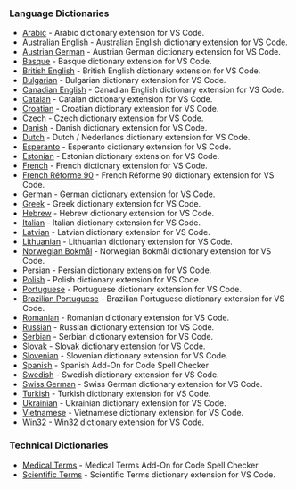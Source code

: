 ### Language Dictionaries

- [Arabic](https://marketplace.visualstudio.com/items?itemName=streetsidesoftware.code-spell-checker-arabic) - Arabic dictionary extension for VS Code.
- [Australian English](https://marketplace.visualstudio.com/items?itemName=streetsidesoftware.code-spell-checker-australian-english) - Australian English dictionary extension for VS Code.
- [Austrian German](https://marketplace.visualstudio.com/items?itemName=streetsidesoftware.code-spell-checker-austrian-german) - Austrian German dictionary extension for VS Code.
- [Basque](https://marketplace.visualstudio.com/items?itemName=streetsidesoftware.code-spell-checker-basque) - Basque dictionary extension for VS Code.
- [British English](https://marketplace.visualstudio.com/items?itemName=streetsidesoftware.code-spell-checker-british-english) - British English dictionary extension for VS Code.
- [Bulgarian](https://marketplace.visualstudio.com/items?itemName=streetsidesoftware.code-spell-checker-bulgarian) - Bulgarian dictionary extension for VS Code.
- [Canadian English](https://marketplace.visualstudio.com/items?itemName=streetsidesoftware.code-spell-checker-canadian-english) - Canadian English dictionary extension for VS Code.
- [Catalan](https://marketplace.visualstudio.com/items?itemName=streetsidesoftware.code-spell-checker-catalan) - Catalan dictionary extension for VS Code.
- [Croatian](https://marketplace.visualstudio.com/items?itemName=streetsidesoftware.code-spell-checker-croatian) - Croatian dictionary extension for VS Code.
- [Czech](https://marketplace.visualstudio.com/items?itemName=streetsidesoftware.code-spell-checker-czech) - Czech dictionary extension for VS Code.
- [Danish](https://marketplace.visualstudio.com/items?itemName=streetsidesoftware.code-spell-checker-danish) - Danish dictionary extension for VS Code.
- [Dutch](https://marketplace.visualstudio.com/items?itemName=streetsidesoftware.code-spell-checker-dutch) - Dutch / Nederlands dictionary extension for VS Code.
- [Esperanto](https://marketplace.visualstudio.com/items?itemName=streetsidesoftware.code-spell-checker-esperanto) - Esperanto dictionary extension for VS Code.
- [Estonian](https://marketplace.visualstudio.com/items?itemName=streetsidesoftware.code-spell-checker-estonian) - Estonian dictionary extension for VS Code.
- [French](https://marketplace.visualstudio.com/items?itemName=streetsidesoftware.code-spell-checker-french) - French dictionary extension for VS Code.
- [French Réforme 90](https://marketplace.visualstudio.com/items?itemName=streetsidesoftware.code-spell-checker-french-reforme) - French Réforme 90 dictionary extension for VS Code.
- [German](https://marketplace.visualstudio.com/items?itemName=streetsidesoftware.code-spell-checker-german) - German dictionary extension for VS Code.
- [Greek](https://marketplace.visualstudio.com/items?itemName=streetsidesoftware.code-spell-checker-greek) - Greek dictionary extension for VS Code.
- [Hebrew](https://marketplace.visualstudio.com/items?itemName=streetsidesoftware.code-spell-checker-hebrew) - Hebrew dictionary extension for VS Code.
- [Italian](https://marketplace.visualstudio.com/items?itemName=streetsidesoftware.code-spell-checker-italian) - Italian dictionary extension for VS Code.
- [Latvian](https://marketplace.visualstudio.com/items?itemName=streetsidesoftware.code-spell-checker-latvian) - Latvian dictionary extension for VS Code.
- [Lithuanian](https://marketplace.visualstudio.com/items?itemName=streetsidesoftware.code-spell-checker-lithuanian) - Lithuanian dictionary extension for VS Code.
- [Norwegian Bokmål](https://marketplace.visualstudio.com/items?itemName=streetsidesoftware.code-spell-checker-norwegian-bokmal) - Norwegian Bokmål dictionary extension for VS Code.
- [Persian](https://marketplace.visualstudio.com/items?itemName=streetsidesoftware.code-spell-checker-persian) - Persian dictionary extension for VS Code.
- [Polish](https://marketplace.visualstudio.com/items?itemName=streetsidesoftware.code-spell-checker-polish) - Polish dictionary extension for VS Code.
- [Portuguese](https://marketplace.visualstudio.com/items?itemName=streetsidesoftware.code-spell-checker-portuguese) - Portuguese dictionary extension for VS Code.
- [Brazilian Portuguese](https://marketplace.visualstudio.com/items?itemName=streetsidesoftware.code-spell-checker-portuguese-brazilian) - Brazilian Portuguese dictionary extension for VS Code.
- [Romanian](https://marketplace.visualstudio.com/items?itemName=streetsidesoftware.code-spell-checker-romanian) - Romanian dictionary extension for VS Code.
- [Russian](https://marketplace.visualstudio.com/items?itemName=streetsidesoftware.code-spell-checker-russian) - Russian dictionary extension for VS Code.
- [Serbian](https://marketplace.visualstudio.com/items?itemName=streetsidesoftware.code-spell-checker-serbian) - Serbian dictionary extension for VS Code.
- [Slovak](https://marketplace.visualstudio.com/items?itemName=streetsidesoftware.code-spell-checker-slovak) - Slovak dictionary extension for VS Code.
- [Slovenian](https://marketplace.visualstudio.com/items?itemName=streetsidesoftware.code-spell-checker-slovenian) - Slovenian dictionary extension for VS Code.
- [Spanish](https://marketplace.visualstudio.com/items?itemName=streetsidesoftware.code-spell-checker-spanish) - Spanish Add-On for Code Spell Checker
- [Swedish](https://marketplace.visualstudio.com/items?itemName=streetsidesoftware.code-spell-checker-swedish) - Swedish dictionary extension for VS Code.
- [Swiss German](https://marketplace.visualstudio.com/items?itemName=streetsidesoftware.code-spell-checker-swiss-german) - Swiss German dictionary extension for VS Code.
- [Turkish](https://marketplace.visualstudio.com/items?itemName=streetsidesoftware.code-spell-checker-turkish) - Turkish dictionary extension for VS Code.
- [Ukrainian](https://marketplace.visualstudio.com/items?itemName=streetsidesoftware.code-spell-checker-ukrainian) - Ukrainian dictionary extension for VS Code.
- [Vietnamese](https://marketplace.visualstudio.com/items?itemName=streetsidesoftware.code-spell-checker-vietnamese) - Vietnamese dictionary extension for VS Code.
- [Win32](https://marketplace.visualstudio.com/items?itemName=streetsidesoftware.code-spell-checker-win32) - Win32 dictionary extension for VS Code.

### Technical Dictionaries

- [Medical Terms](https://marketplace.visualstudio.com/items?itemName=streetsidesoftware.code-spell-checker-medical-terms) - Medical Terms Add-On for Code Spell Checker
- [Scientific Terms](https://marketplace.visualstudio.com/items?itemName=streetsidesoftware.code-spell-checker-scientific-terms) - Scientific Terms dictionary extension for VS Code.
